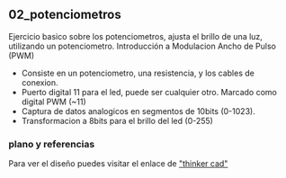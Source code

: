 ## 02_potenciometros

Ejercicio basico sobre los potenciometros, ajusta el brillo de una luz, utilizando un
potenciometro. Introducción a Modulacion Ancho de Pulso (PWM) 

- Consiste en un potenciometro, una resistencia, y los cables de conexion.
- Puerto digital 11 para el led, puede ser cualquier otro. Marcado como digital PWM (~11)
- Captura de datos analogicos en segmentos de 10bits (0-1023).
- Transformacion a 8bits para el brillo del led (0-255)

### plano y referencias
Para ver el diseño puedes visitar el enlace de ["thinker cad"](https://www.tinkercad.com/things/9oxD7RjBdU0-circuito-potenciometro-led-pvm/editel?sharecode=I07oyxuDiFfIe46wa-cqyCKiwmYmXq0amdNhyvX3E5E)
